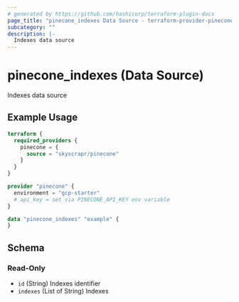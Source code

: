 ```yaml
---
# generated by https://github.com/hashicorp/terraform-plugin-docs
page_title: "pinecone_indexes Data Source - terraform-provider-pinecone"
subcategory: ""
description: |-
  Indexes data source
---
```


# pinecone_indexes (Data Source)

Indexes data source

## Example Usage

```terraform
terraform {
  required_providers {
    pinecone = {
      source = "skyscrapr/pinecone"
    }
  }
}

provider "pinecone" {
  environment = "gcp-starter"
  # api_key = set via PINECONE_API_KEY env variable
}

data "pinecone_indexes" "example" {
}
```

<!-- schema generated by tfplugindocs -->
## Schema

### Read-Only

- `id` (String) Indexes identifier
- `indexes` (List of String) Indexes

